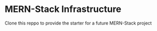 # MERN-Stack Infrastructure

Clone this reppo to provide the starter for a future MERN-Stack project